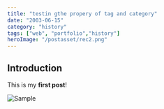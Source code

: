 ```yaml
---
title: "testin gthe propery of tag and category"
date: "2003-06-15"
category: "history"
tags: ["web", "portfolio","history"]
heroImage: "/postasset/rec2.png"
---
```


## Introduction
This is my **first post**!

![Sample](https://encrypted-tbn0.gstatic.com/images?q=tbn:ANd9GcTh8EUdS96I6-wo_fDl-eqp7w-c53l8ABANtPmLnkvOi1KX2oe5y0zOWKlFgSW6fuTeMIY&usqp=CAU)